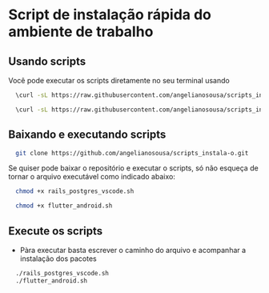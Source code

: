 # Script de instalação rápida do ambiente de trabalho

## Usando scripts

Você pode executar os scripts diretamente no seu terminal usando

~~~bash
  \curl -sL https://raw.githubusercontent.com/angelianosousa/scripts_instala-o/refs/heads/main/rails_postgres_vscode.sh | bash
~~~

~~~bash
  \curl -sL https://raw.githubusercontent.com/angelianosousa/scripts_instala-o/refs/heads/main/flutter_android.sh | bash
~~~

## Baixando e executando scripts

~~~bash
  git clone https://github.com/angelianosousa/scripts_instala-o.git
~~~

Se quiser pode baixar o repositório e executar o scripts, só não esqueça de tornar o arquivo executável como indicado abaixo:

~~~bash
  chmod +x rails_postgres_vscode.sh
~~~

~~~bash
  chmod +x flutter_android.sh
~~~

## Execute os scripts

* Pàra executar basta escrever o caminho do arquivo e acompanhar a instalação dos pacotes

~~~bash
  ./rails_postgres_vscode.sh
  ./flutter_android.sh
~~~